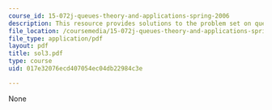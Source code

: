 ```yaml
---
course_id: 15-072j-queues-theory-and-applications-spring-2006
description: This resource provides solutions to the problem set on queueing systems.
file_location: /coursemedia/15-072j-queues-theory-and-applications-spring-2006/017e32076ecd407054ec04db22984c3e_sol3.pdf
file_type: application/pdf
layout: pdf
title: sol3.pdf
type: course
uid: 017e32076ecd407054ec04db22984c3e

---
```

None